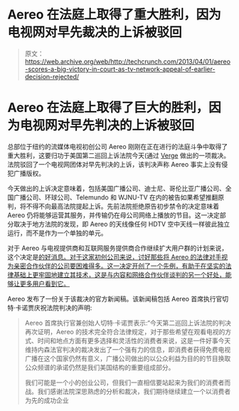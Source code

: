 # Aereo 在法庭上取得了重大胜利，因为电视网对早先裁决的上诉被驳回 

> 原文：<https://web.archive.org/web/http://techcrunch.com/2013/04/01/aereo-scores-a-big-victory-in-court-as-tv-network-appeal-of-earlier-decision-rejected/>

# Aereo 在法庭上取得了巨大的胜利，因为电视网对早先判决的上诉被驳回

总部位于纽约的流媒体电视初创公司 Aereo 刚刚在正在进行的法庭斗争中取得了重大胜利，这要归功于美国第二巡回上诉法院今天(通过 [Verge](Aereo,%20the%20streaming%20TV%20startup%20based%20out%20of%20NYC,%20has%20just%20scored%20a%20significant%20win%20in%20its%20ongoing%20court%20battles%20thanks%20to%20a%20decision%20by%20the%20U.S.%20Court%20of%20Appeals%20for%20the%20Second%20Circuit%20today.%20The%20Court%20rejected%20an%20appeal%20from%20a%20group%20of%20TV%20networks%20against%20an%20earlier%20decision%20claiming%20that%20Aereo%20did%20not%20in%20fact%20infringe%20upon%20broadcaster%20copyrights.) 做出的一项裁决。法院驳回了一个电视网团体对早先判决的上诉，该判决声称 Aereo 事实上没有侵犯广播版权。

今天做出的上诉决定意味着，包括美国广播公司、迪士尼、哥伦比亚广播公司、全国广播公司、环球公司、Telemundo 和 WJNU-TV 在内的被告如果希望推翻原判，将不得不向最高法院提起上诉。先前法院拒绝原告初步禁令的决定意味着 Aereo 仍将能够运营其服务，并传输仍在母公司网络上播放的节目。这一决定部分取决于地方法院的发现，即 Aereo 的天线像任何 HDTV 空中天线一样彼此独立运行，而不是作为一个单独的单元。

对于 Aereo 与电视提供商和互联网服务提供商合作继续扩大用户群的计划来说，这个决定是[的好消息。对于这家初创公司来说，讨好那些将 Aereo 的法律对手视为亲密合作伙伴的公司要困难得多。这一决定开创了一个先例，有助于在坚实的法律基础上更牢固地建立其技术，这是与内容和网络合作伙伴谈判的另一个好处，能够让更多用户看到它。](https://web.archive.org/web/20230130064318/https://techcrunch.com/2013/04/01/aereo-looks-to-tv-providers-isps-to-accelerate-growth/)

Aereo 发布了一份关于该裁决的官方新闻稿。该新闻稿包括 Aereo 首席执行官切特·卡诺贾庆祝法院判决的声明:

> Aereo 首席执行官兼创始人切特·卡诺贾表示:“今天第二巡回上诉法院的判决再次证明，Aereo 的技术完全符合法律规定，对于那些希望在观看电视的方式、时间和地点方面有更多选择和灵活性的消费者来说，这是一件好事今天维持内森法官判决的裁决发出了一个强有力的信息，即消费者获得免费电视广播在这个国家仍然有意义，广播公司做出的以公众利益为目的的节目换取公众频谱的承诺仍然是我们美国结构的重要组成部分。
> 
> 我们可能是一个小的创业公司，但我们一直相信要站起来为我们的消费者而战。我们感谢法院深思熟虑的分析和裁决，我们期待继续建立一个以消费者为先的成功企业